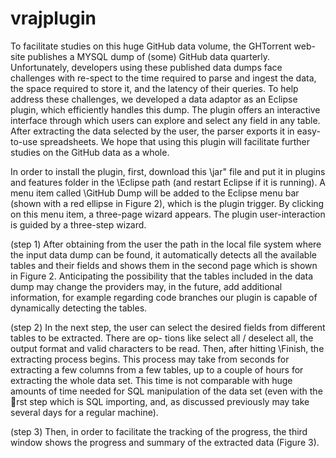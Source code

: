 # vrajplugin

To facilitate studies on this huge GitHub data volume, the GHTorrent web-site publishes a MYSQL dump of (some) GitHub data quarterly. Unfortunately, developers using these published data dumps face challenges with re-spect to the time required to parse and ingest the data, the space required to store it, and the latency of their queries.
To help address these challenges, we developed a data adaptor as an Eclipse plugin, which efficiently handles this dump.
The plugin offers an interactive interface through which users can explore and select any field in any table. After extracting the data selected by the user, the parser exports it in easy-to-use spreadsheets. We hope that using this plugin
will facilitate further studies on the GitHub data as a whole.

In order to install the plugin, first, download this \jar" file and put it in plugins and features folder in the \Eclipse path (and restart Eclipse if it is running). A menu item called \GitHub Dump  will be added to the Eclipse menu bar (shown with a red ellipse in Figure 2), which is the plugin trigger. By clicking on this menu item, a three-page wizard appears.
The plugin user-interaction is guided by a three-step wizard.

(step 1) After obtaining from the user the path in the local file system where the input data dump can be found, it  automatically detects all the available tables and their fields and shows them in the second page which is shown in Figure 2. Anticipating the possibility that the tables included in the data dump may change the providers may, in the future, add additional information, for example regarding code branches our plugin is capable of dynamically detecting the tables.

(step 2) In the next step, the user can select the desired fields from different tables to be extracted. There are op-
tions like select all / deselect all, the output format and valid characters to be read. Then, after hitting \Finish,
the extracting process begins. This process may take from seconds for extracting a few columns from a few tables, up
to a couple of hours for extracting the whole data set. This time is not comparable with huge amounts of time needed
for SQL manipulation of the data set (even with the rst step which is SQL importing, and, as discussed previously
may take several days for a regular machine).

(step 3) Then, in order to facilitate the tracking of the progress, the third window shows the progress and summary
of the extracted data (Figure 3).
